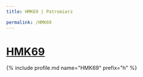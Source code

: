 ```yaml
---
title: HMK69 | Patromierz

permalink: /HMK69
---
```


# [HMK69](https://patronite.pl/HMK69)

{% include profile.md name="HMK69" prefix="h" %}
